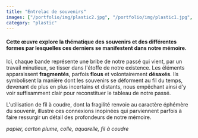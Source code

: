 ```yaml
---
title: "Entrelac de souvenirs"
images: ["/portfolio/img/plastic2.jpg", "/portfolio/img/plastic1.jpg", "/portfolio/img/plastic3.jpg"]
category: "plastic"
---
```

#### Cette œuvre explore la thématique des souvenirs et des différentes formes par lesquelles ces derniers se manifestent dans notre mémoire.
 
Ici, chaque bande représente une bribe de notre passé qui vient, par un travail minutieux, se tisser dans l'étoffe de notre existence. Les éléments apparaissent **fragmentés**, parfois **flous** et volontairement **désaxés**. Ils symbolisent la manière dont les souvenirs se déforment au fil du temps, devenant de plus en plus incertains et distants, nous empêchant ainsi d'y voir suffisamment clair pour reconstituer le tableau de notre passé. 

L'utilisation de fil à coudre, dont la fragilité renvoie au caractère éphémère du souvenir, illustre ces connexions inopinées qui parviennent parfois à faire ressurgir un détail des profondeurs de notre mémoire. 

*papier, carton plume, colle, aquarelle, fil à coudre*
